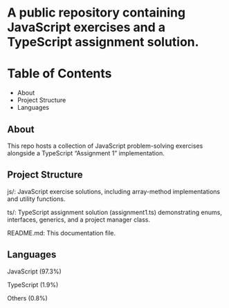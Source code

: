 # A public repository containing JavaScript exercises and a TypeScript assignment solution.

# Table of Contents

- About
- Project Structure
- Languages

## About
This repo hosts a collection of JavaScript problem-solving exercises alongside a TypeScript “Assignment 1” implementation.

## Project Structure
js/: JavaScript exercise solutions, including array-method implementations and utility functions.

ts/: TypeScript assignment solution (assignment1.ts) demonstrating enums, interfaces, generics, and a project manager class.

README.md: This documentation file.

## Languages
JavaScript (97.3%)

TypeScript (1.9%)

Others (0.8%)
